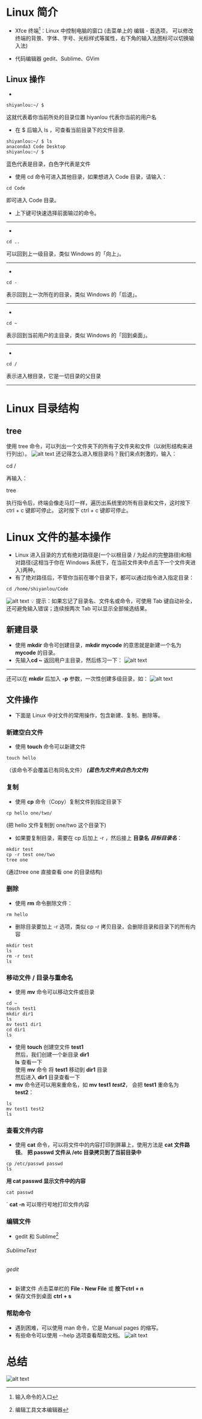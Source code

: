 
# Linux 简介
- Xfce 终端[^l]：Linux 中控制电脑的窗口
(击菜单上的 编辑 - 首选项， 可以修改终端的背景、字体、字号、光标样式等属性，右下角的输入法图标可以切换输入法)
[^l]:输入命令的入口
- 代码编辑器
gedit、Sublime、GVim
## Linux 操作
- 
```
shiyanlou:~/ $
```
这就代表着你当前所处的目录位置
hiyanlou 代表你当前的用户名

- 在 $ 后输入 ls ，可查看当前目录下的文件目录.
```
shiyanlou:~/ $ ls
anaconda3 Code Desktop
shiyanlou:~/ $ 
```
蓝色代表是目录，白色字代表是文件

- 使用 cd 命令可进入其他目录，如果想进入 Code 目录，请输入：
```
cd Code
```
即可进入 Code 目录。

- 上下键可快速选择前面输过的命令。
*****
- 
```
cd ..
```
可以回到上一级目录，类似 Windows 的「向上」。

*****
- 
```
cd - 
```
表示回到上一次所在的目录，类似 Windows 的「后退」。
******
- 
```
cd ~
```
表示回到当前用户的主目录，类似 Windows 的「回到桌面」。
*******
-
```
cd /
```
表示进入根目录，它是一切目录的父目录
*****
# Linux 目录结构
## tree
使用 tree 命令，可以列出一个文件夹下的所有子文件夹和文件（以树形结构来进行列出）。
![alt text](image.png)
还记得怎么进入根目录吗？我们来点刺激的，输入：

cd /

再输入：

tree

执行指令后，终端会像走马灯一样，遍历出系统里的所有目录和文件，这时按下 ctrl + c 键即可停止。
这时按下 ctrl + c 键即可停止。

# Linux 文件的基本操作
- Linux 进入目录的方式有绝对路径是(一个以根目录 / 为起点的完整路径)和相对路径(这相当于你在 Windows 系统下，在当前文件夹中点击下一个文件夹进入)两种。
- 有了绝对路径后，不管你当前在哪个目录下，都可以通过指令进入指定目录：
```
cd /home/shiyanlou/Code
```
![alt text](image-1.png)
💡 提示：如果忘记了目录名、文件名或命令，可使用 Tab 键自动补全，还可避免输入错误；连续按两次 Tab 可以显示全部候选结果。

## 新建目录
- 使用 **mkdir** 命令可创建目录，**mkdir mycode** 的意思就是新建一个名为 **mycode** 的目录。
- 先输入**cd ~** 返回用户主目录，然后练习一下：
![alt text](image-2.png)
*********
还可以在 **mkdir** 后加入 **-p** 参数，一次性创建多级目录，如：
![alt text](image-3.png)

## 文件操作
- 下面是 Linux 中对文件的常用操作，包含新建、复制、删除等。
### 新建空白文件
- 使用 **touch** 命令可以新建文件
```
touch hello
```
（该命令不会覆盖已有同名文件）
***(蓝色为文件夹白色为文件)***
### 复制
- 使用 **cp** 命令（Copy）复制文件到指定目录下
```
cp hello one/two/
```
(把 hello 文件复制到 one/two 这个目录下)
   - 如果要复制目录，需要在 cp 后加上 -r ，然后接上 **目录名** ***目标目录名***：
```
mkdir test
cp -r test one/two
tree one
```
(通过tree one 直接查看 one 的目录结构)

### 删除
- 使用 **rm** 命令删除文件：
```
rm hello
```
- 删除目录要加上 -r 选项，类似 cp -r 拷贝目录，会删除目录和目录下的所有内容
```
mkdir test
ls
rm -r test
ls
```
### 移动文件 / 目录与重命名
- 使用 **mv** 命令可以移动文件或目录
```
cd ~
touch test1
mkdir dir1
ls
mv test1 dir1
cd dir1
ls
```
- 使用 **touch** 创建空文件 **test1**<br>然后，我们创建一个新目录 **dir1**<br>**ls** 查看一下<br>使用 **mv** 命令 将 **test1** 移动到 **dir1** 目录<br>然后进入 **dir1** 目录查看一下
- **mv** 命令还可以用来重命名，如 **mv** **test1** ***test2***， 会把 **test1** 重命名为 **test2**：
```
ls
mv test1 test2
ls
```
### 查看文件内容
- 使用 **cat** 命令，可以将文件中的内容打印到屏幕上，使用方法是 **cat 文件路径**。
**把 passwd 文件从 /etc 目录拷贝到了当前目录中**
```
cp /etc/passwd passwd
ls
```
**用 cat passwd 显示文件中的内容**
```
cat passwd
```
` **cat -n** 可以带行号地打印文件内容
### 编辑文件 
- gedit 和 Sublime[^0]
[^0]:编辑工具文本编辑器
###### SublimeText
###### gedit
- 新建文件
点击菜单栏的 **File - New File** 或 **按下ctrl + n**
- 保存文件到桌面
**ctrl + s**
### 帮助命令 
- 遇到困难，可以使用 man 命令，它是 Manual pages 的缩写。
- 有些命令可以使用 --help 选项查看帮助文档。
![alt text](image-4.png)
# 总结
![alt text](image-5.png)